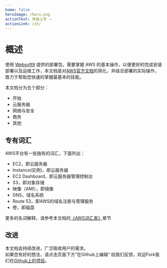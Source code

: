 ```yaml
---
home: false
heroImage: /hero.png
actionText: 快速上手 →
actionLink: /zh/
---
```


# 概述

使用 [Websoft9](http://www.websoft9.com) 提供的部署包，需要掌握 AWS 的基本操作，以便更好的完成安装部署以及运维工作，本文档是对[AWS官方文档](https://docs.aws.amazon.com/zh_cn/ec2/?id=docs_gateway)的简化，并结合部署的实际操作，致力于帮助您快速的掌握最基本的技能。

本文档分为五个部分：

* 开始
* 云服务器
* 网络与安全
* 商务
* 其他

## 专有词汇

AWS平台有一些独有的词汇，下面列出：

* EC2，即云服务器
* Instance(实例)，即云服务器
* EC2 Dashboard，即云服务器管理控制台
* S3，即对象存储
* 映像（AMI），即镜像
* DNS，域名系统
* Route 53，即AWS的域名注册与管理服务
* 卷，即磁盘

更多的名词解释，请参考本文档的[《AWS词汇表》](/zh/else-glossary.md)章节

## 改进

本文档会持续改进，广泛吸收用户的需求。  
如果您有好的想法，请点击页面下方”在Github上编辑“ 给我们反馈，欢迎Fork我们在[Github上的项目](https://github.com/websoft9/aws-platform)。